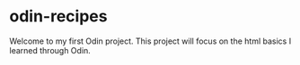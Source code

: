 # odin-recipes
Welcome to my first Odin project. This project will focus on the html basics I learned through Odin.